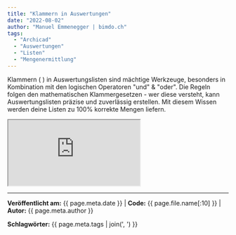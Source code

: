 ```yaml
---
title: "Klammern in Auswertungen"
date: "2022-08-02"
author: "Manuel Emmenegger | bimdo.ch"
tags: 
  - "Archicad"
  - "Auswertungen"
  - "Listen"
  - "Mengenermittlung"
---
```


Klammern ( ) in Auswertungslisten sind mächtige Werkzeuge, besonders in Kombination mit den logischen Operatoren "und" & "oder". Die Regeln folgen den mathematischen Klammergesetzen - wer diese versteht, kann Auswertungslisten präzise und zuverlässig erstellen. Mit diesem Wissen werden deine Listen zu 100% korrekte Mengen liefern.

<div class="video-container">
  <iframe src="https://www.youtube.com/embed/XTo-i3R8rE0?si=Q3uRlfwCy8B0EEdQ" 
          allowfullscreen>
  </iframe>
</div>


---
**Veröffentlicht am:** {{ page.meta.date }} | **Code:** {{ page.file.name[:10] }}  | **Autor:** {{ page.meta.author }}

**Schlagwörter:** {{ page.meta.tags | join(', ') }}
